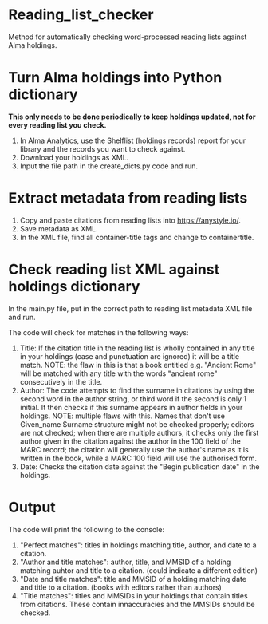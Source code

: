 # Reading_list_checker
Method for automatically checking word-processed reading lists against Alma holdings.

# Turn Alma holdings into Python dictionary
**This only needs to be done periodically to keep holdings updated, not for every reading list you check.**
1. In Alma Analytics, use the Shelflist (holdings records) report for your library and the records you want to check against.
2. Download your holdings as XML.
3. Input the file path in the create_dicts.py code and run.

# Extract metadata from reading lists
1. Copy and paste citations from reading lists into https://anystyle.io/.
2. Save metadata as XML.
3. In the XML file, find all container-title tags and change to containertitle.
  
# Check reading list XML against holdings dictionary
In the main.py file, put in the correct path to reading list metadata XML file and run.

  The code will check for matches in the following ways:
  1. Title: If the citation title in the reading list is wholly contained in any title in your holdings (case and punctuation are ignored) it will be a title match. NOTE: the flaw in this is that a book entitled e.g. "Ancient Rome" will be matched with any title with the words "ancient rome" consecutively in the title.
  2. Author: The code attempts to find the surname in citations by using the second word in the author string, or third word if the second is only 1 initial. It then checks if this surname appears in author fields in your holdings. NOTE: multiple flaws with this. Names that don't use Given_name Surname structure might not be checked properly; editors are not checked; when there are multiple authors, it checks only the first author given in the citation against the author in the 100 field of the MARC record; the citation will generally use the author's name as it is written in the book, while a MARC 100 field will use the authorised form.
  3. Date: Checks the citation date against the "Begin publication date" in the holdings.
  
# Output
  The code will print the following to the console:
  1. "Perfect matches": titles in holdings matching title, author, and date to a citation.
  2. "Author and title matches": author, title, and MMSID of a holding matching auhtor and title to a citation. (could indicate a different edition)
  3. "Date and title matches": title and MMSID of a holding matching date and title to a citation. (books with editors rather than authors)
  4. "Title matches": titles and MMSIDs in your holdings that contain titles from citations. These contain innaccuracies and the MMSIDs should be checked.
